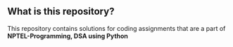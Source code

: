 ## What is this repository?
This repository contains solutions for coding assignments that are a part of **NPTEL-Programming, DSA using Python**
